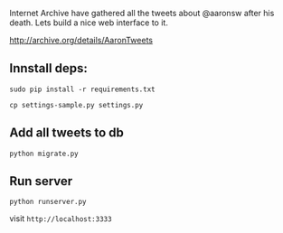 Internet Archive have gathered all the tweets about @aaronsw after his death. Lets build a nice web interface to it.

http://archive.org/details/AaronTweets

Innstall deps:
------

`sudo pip install -r requirements.txt`

`cp settings-sample.py settings.py`

Add all tweets to db
-------------

`python migrate.py`

Run server
---------
`python runserver.py`

visit `http://localhost:3333`
